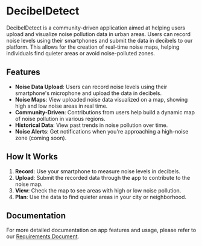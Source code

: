 # DecibelDetect

DecibelDetect is a community-driven application aimed at helping users upload and visualize noise pollution data in urban areas. Users can record noise levels using their smartphones and submit the data in decibels to our platform. This allows for the creation of real-time noise maps, helping individuals find quieter areas or avoid noise-polluted zones.

## Features
- **Noise Data Upload**: Users can record noise levels using their smartphone's microphone and upload the data in decibels.
- **Noise Maps**: View uploaded noise data visualized on a map, showing high and low noise areas in real time.
- **Community-Driven**: Contributions from users help build a dynamic map of noise pollution in various regions.
- **Historical Data**: View past trends in noise pollution over time.
- **Noise Alerts**: Get notifications when you're approaching a high-noise zone (coming soon).

## How It Works
1. **Record**: Use your smartphone to measure noise levels in decibels.
2. **Upload**: Submit the recorded data through the app to contribute to the noise map.
3. **View**: Check the map to see areas with high or low noise pollution.
4. **Plan**: Use the data to find quieter areas in your city or neighborhood.

## Documentation
For more detailed documentation on app features and usage, please refer to our [Requirements Document](docs/requirements/requirements.md).
